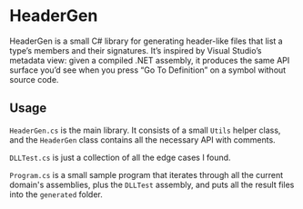 # HeaderGen

HeaderGen is a small C# library for generating header-like files that list a type’s members and their signatures. It’s inspired by Visual Studio’s metadata view: given a compiled .NET assembly, it produces the same API surface you’d see when you press “Go To Definition” on a symbol without source code.

## Usage
`HeaderGen.cs` is the main library. It consists of a small `Utils` helper class, and the `HeaderGen` class contains all the necessary API with comments.

`DLLTest.cs` is just a collection of all the edge cases I found.

`Program.cs` is a small sample program that iterates through all the current domain's assemblies, plus the `DLLTest` assembly, and puts all the result files into the `generated` folder.
